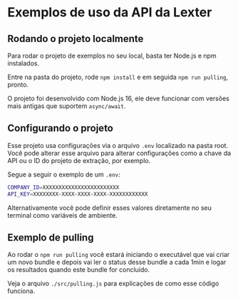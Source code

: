 # Exemplos de uso da API da Lexter

## Rodando o projeto localmente

Para rodar o projeto de exemplos no seu local, basta ter Node.js e npm instalados.

Entre na pasta do projeto, rode `npm install` e em seguida `npm run pulling`,
pronto.

O projeto foi desenvolvido com Node.js 16, ele deve funcionar com versões mais
antigas que suportem `async/await`.

## Configurando o projeto

Esse projeto usa configurações via o arquivo `.env` localizado na pasta root.
Você pode alterar esse arquivo para alterar configurações como a chave da API
ou o ID do projeto de extração, por exemplo.

Segue a seguir o exemplo de um `.env`:

```bash
COMPANY_ID=XXXXXXXXXXXXXXXXXXXXXXXX
API_KEY=XXXXXXXX-XXXX-XXXX-XXXX-XXXXXXXXXXXX
```

Alternativamente você pode definir esses valores diretamente no seu terminal
como variáveis de ambiente.

## Exemplo de pulling

Ao rodar o `npm run pulling` você estará iniciando o executável que vai criar um
novo bundle e depois vai ler o status desse bundle a cada 1min e logar os
resultados quando este bundle for concluído.

Veja o arquivo `./src/pulling.js` para explicações de como esse código funciona.
